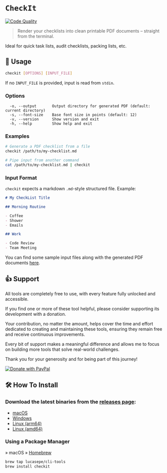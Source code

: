 # `CheckIt`

[![Code Quality](https://img.shields.io/badge/Code_Quality-A+-brightgreen?style=for-the-badge&logo=go&logoColor=white)](https://goreportcard.com/report/github.com/lucasepe/checkit)



> Render your checklists into clean printable PDF documents – straight from the terminal.

Ideal for quick task lists, audit checklists, packing lists, etc.


## 🔧 Usage

```sh
checkit [OPTIONS] [INPUT_FILE]
```

If no `INPUT_FILE` is provided, input is read from `stdin`.


### Options

```
  -o, --output       Output directory for generated PDF (default: current directory)
  -s, --font-size    Base font size in points (default: 12)
  -v, --version      Show version and exit
  -h, --help         Show help and exit
```

### Examples

```sh
# Generate a PDF checklist from a file
checkit /path/to/my-checklist.md

# Pipe input from another command
cat /path/to/my-checklist.md | checkit
```


### Input Format

`checkit` expects a markdown `.md`-style structured file. Example:

```md
# My CheckList Title

## Morning Routine

- Coffee
- Shower
- Emails

## Work

- Code Review
- Team Meeting
```

You can find some sample input files along with the generated PDF documents [here](./testdata).

## 👍 Support

All tools are completely free to use, with every feature fully unlocked and accessible.

If you find one or more of these tool helpful, please consider supporting its development with a donation.

Your contribution, no matter the amount, helps cover the time and effort dedicated to creating and maintaining these tools, ensuring they remain free and receive continuous improvements.

Every bit of support makes a meaningful difference and allows me to focus on building more tools that solve real-world challenges.

Thank you for your generosity and for being part of this journey!

[![Donate with PayPal](https://img.shields.io/badge/💸-Tip%20me%20on%20PayPal-0070ba?style=for-the-badge&logo=paypal&logoColor=white)](https://www.paypal.com/cgi-bin/webscr?cmd=_s-xclick&hosted_button_id=FV575PVWGXZBY&source=url)


## 🛠️ How To Install

### Download the latest binaries from the [releases page](https://github.com/lucasepe/checkit/releases/latest):

- [macOS](https://github.com/lucasepe/checkit/releases/latest)
- [Windows](https://github.com/lucasepe/checkit/releases/latest)
- [Linux (arm64)](https://github.com/lucasepe/checkit/releases/latest)
- [Linux (amd64)](https://github.com/lucasepe/checkit/releases/latest)

### Using a Package Manager

» macOS » [Homebrew](https://brew.sh/)

```sh
brew tap lucasepe/cli-tools
brew install checkit
```